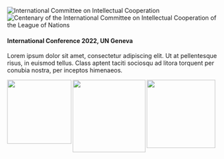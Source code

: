 ![International Committee on Intellectual Cooperation](https://raw.githubusercontent.com/grandjeanmartin/intellectualcooperation/gh-pages/images/intellectualcooperationconference2022.png)
![Centenary of the International Committee on Intellectual Cooperation of the League of Nations](https://raw.githubusercontent.com/grandjeanmartin/intellectualcooperation/gh-pages/images/centenary.png)
#### International Conference 2022, UN Geneva

Lorem ipsum dolor sit amet, consectetur adipiscing elit. Ut at pellentesque risus, in euismod tellus. Class aptent taciti sociosqu ad litora torquent per conubia nostra, per inceptos himenaeos.

<a href="https://www.unil.ch/hist/home.html"><img src="https://raw.githubusercontent.com/grandjeanmartin/intellectualcooperation/gh-pages/images/UNIL_hist.png" width="150" align="left">
<a href="https://www.ungeneva.org/en/knowledge/archives"><img src="https://raw.githubusercontent.com/grandjeanmartin/intellectualcooperation/gh-pages/images/UNOG_archives.png" width="170" align="left">
<a href="http://www.snf.ch/en/Pages/default.aspx"><img src="https://raw.githubusercontent.com/grandjeanmartin/intellectualcooperation/gh-pages/images/SwissNationalScienceFoundation.png" width="160" align="left">

